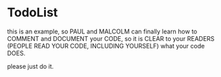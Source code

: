 # TodoList

this is an example, so PAUL and MALCOLM can finally learn how to COMMENT and DOCUMENT your CODE,
so it is CLEAR to your READERS (PEOPLE READ YOUR CODE, INCLUDING YOURSELF) what your code DOES.

please just do it.
